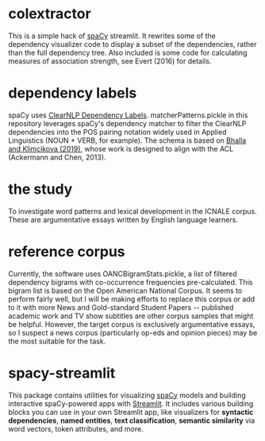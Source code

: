 # colextractor

This is a simple hack of [spaCy](https://spacy.io) streamlit. It rewrites some of the dependency visualizer code to display a subset of the dependencies, rather than the full dependency tree. Also included is some code for calculating measures of association strength, see Evert (2016) for details.


# dependency labels

spaCy uses [ClearNLP Dependency Labels](https://github.com/clir/clearnlp-guidelines/blob/master/md/specifications/dependency_labels.md). matcherPatterns.pickle in this repository leverages spaCy's dependency matcher to filter the ClearNLP dependencies into the POS pairing notation widely used in Applied Linguistics (NOUN + VERB, for example). The schema is based on [Bhalla and Klimcikova (2019)](https://github.com/vishalbhalla/autocoleval), whose work is designed to align with the ACL (Ackermann and Chen, 2013).

# the study

To investigate word patterns and lexical development in the ICNALE corpus. These are argumentative essays written by English language learners.

# reference corpus

Currently, the software uses OANCBigramStats.pickle, a list of filtered dependency bigrams with co-occurrence frequencies pre-calculated. This bigram list is based on the Open American National Corpus. It seems to perform fairly well, but I will be making efforts to replace this corpus or add to it with more News and Gold-standard Student Papers -- published academic work and TV show subtitles are other corpus samples that might be helpful. However, the target corpus is exclusively argumentative essays, so I suspect a news corpus (particularly op-eds and opinion pieces) may be the most suitable for the task.

# spacy-streamlit

This package contains utilities for visualizing [spaCy](https://spacy.io) models
and building interactive spaCy-powered apps with
[Streamlit](https://streamlit.io). It includes various building blocks you can
use in your own Streamlit app, like visualizers for **syntactic dependencies**,
**named entities**, **text classification**, **semantic similarity** via word
vectors, token attributes, and more.

